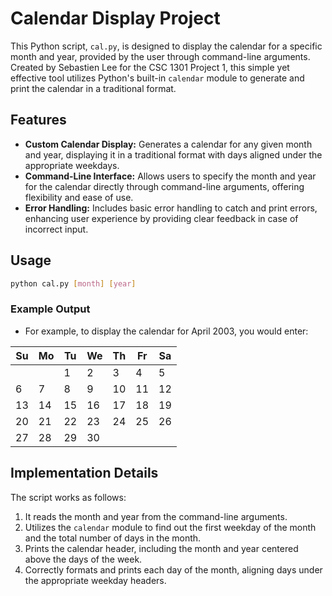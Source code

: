 # Calendar Display Project

This Python script, `cal.py`, is designed to display the calendar for a specific month and year, provided by the user through command-line arguments. Created by Sebastien Lee for the CSC 1301 Project 1, this simple yet effective tool utilizes Python's built-in `calendar` module to generate and print the calendar in a traditional format.

## Features

- **Custom Calendar Display:** Generates a calendar for any given month and year, displaying it in a traditional format with days aligned under the appropriate weekdays.
- **Command-Line Interface:** Allows users to specify the month and year for the calendar directly through command-line arguments, offering flexibility and ease of use.
- **Error Handling:** Includes basic error handling to catch and print errors, enhancing user experience by providing clear feedback in case of incorrect input.

## Usage

```bash
python cal.py [month] [year]
```

### Example Output

- For example, to display the calendar for April 2003, you would enter:

| Su | Mo | Tu | We | Th | Fr | Sa |
|----|----|----|----|----|----|----|
|    |    |  1 |  2 |  3 |  4 |  5 |
|  6 |  7 |  8 |  9 | 10 | 11 | 12 |
| 13 | 14 | 15 | 16 | 17 | 18 | 19 |
| 20 | 21 | 22 | 23 | 24 | 25 | 26 |
| 27 | 28 | 29 | 30 |    |    |    |


## Implementation Details

The script works as follows:

1. It reads the month and year from the command-line arguments.
2. Utilizes the `calendar` module to find out the first weekday of the month and the total number of days in the month.
3. Prints the calendar header, including the month and year centered above the days of the week.
4. Correctly formats and prints each day of the month, aligning days under the appropriate weekday headers.
